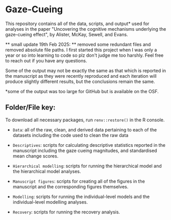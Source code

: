 # Gaze-Cueing

This repository contains all of the data, scripts, and output* used for analyses in the paper "Uncovering the cognitive mechanisms underlying the gaze-cueing effect", by Alister, McKay, Sewell, and Evans. 

** small update 19th Feb 2025: ** removed some redundant files and removed absolute file paths. I first started this project when I was only a year or so into learning to code so plz don't judge me too harshly. 
Feel free to reach out if you have any questions. 

Some of the output may not be exactly the same as that which is reported in the manuscript as they were recently reproduced and each iteration will produce slightly different results, but the conclusions remain the same. 

*some of the output was too large for GitHub but is available on the OSF. 

## Folder/File key: 

To download all necessary packages, run `renv::restore()` in the R console. 

- `Data`: all of the raw, clean, and derived data pertaining to each of the datasets including the code used to clean the raw data 

- `Descriptives`: scripts for calculating descriptive statistics reported in the manuscript including the gaze cueing magnitudes, and standardised mean change scores.

- `Hierarchical modelling`: scripts for running the hierarchical model and the hierarchical model analyses. 

- `Manuscript figures`: scripts for creating all of the figures in the manuscript and the corresponding figures themselves.

- `Modelling`: scripts for running the individual-level models and the individual-level modelling analyses. 

- `Recovery`: scripts for running the recovery analysis.
